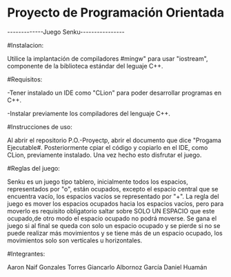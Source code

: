 # Proyecto de Programación Orientada
-------------Juego Senku----------------



#Instalacion:

Utilice la implantación de compiladores #mingw" para usar "iostream", componente de la biblioteca estándar del leguaje C++.

#Requisitos:

-Tener instalado un IDE como "CLion" para poder desarrollar programas en C++.


-Instalar previamente los compiladores del lenguaje C++.


#Instrucciones de uso:

Al abrir el repositorio P.O.-Proyectp, abrir el documento que dice "Progama Ejecutable#. Posteriormente cpiar el código y copiarlo en el IDE, como CLion, previamente instalado. Una vez hecho esto disfrutar el juego.


#Reglas del juego:

Senku es un juego tipo tablero, inicialmente todos los espacios, representados por "o", están ocupados, excepto el espacio central que se encuentra vacío, los espacios vacíos se representado por "+". La regla del juego es mover los espacios ocupados hacia los espacios
vacíos, pero para moverlo es requisito obligatorio saltar sobre SOLO UN ESPACIO que este ocupado,de otro modo el espacio ocupado no podrá moverse. Se gana el juego si al final se queda con solo un espacio ocupado y se pierde si no se puede realizar más movimientos y se tiene más de un espacio ocupado, los movimientos solo son verticales u horizontales.



#Integrantes:

Aaron Naif Gonzales Torres
Giancarlo Albornoz García
Daniel Huamán
